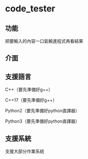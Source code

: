 # code_tester

## 功能

把要輸入的內容一口氣輸進程式再看結果<p>
<p>

## 介面

## 支援語言

C++（要先準備好g++）<p>
C++17（要先準備好g++）<p>
Python2（要先準備好python直譯器）<p>
Python3（要先準備好python直譯器）<p>

## 支援系統

支援大部分作業系統<p>
